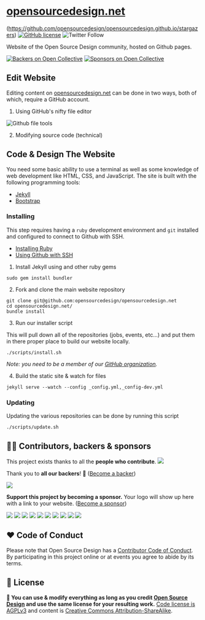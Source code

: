 # [opensourcedesign.net](https://opensourcedesign.net)

(https://github.com/opensourcedesign/opensourcedesign.github.io/stargazers) [![GitHub license](https://img.shields.io/github/license/opensourcedesign/opensourcedesign.github.io?logo=apache)](https://github.com/opensourcedesign/opensourcedesign.github.io/blob/master/LICENSE) ![Twitter Follow](https://img.shields.io/twitter/follow/opensrcdesign?style=social)

Website of the Open Source Design community, hosted on Github pages.

[![Backers on Open Collective](https://opencollective.com/opensourcedesign/backers/badge.svg)](#backers) [![Sponsors on Open Collective](https://opencollective.com/opensourcedesign/sponsors/badge.svg)](#sponsors)

## Edit Website

Editing content on [opensourcedesign.net][osd-net] can be done in two ways, both of which, require a GitHub account.

1. Using GitHub's nifty file editor

![Github file tools](images/github-file-tools.png)

2. Modifying source code (technical)

## Code & Design The Website

You need some basic ability to use a terminal as well as some knowledge of web
development like HTML, CSS, and JavaScript. The site is built with the following
programming tools:

- [Jekyll][jekyll]
- [Bootstrap][bootstrap]

### Installing

This step requires having a `ruby` development environment and `git` installed
and configured to connect to Github with SSH.

- [Installing Ruby][installing-ruby]
- [Using Github with SSH][github-ssh]

1. Install Jekyll using and other ruby gems

```
sudo gem install bundler
```

2. Fork and clone the main website repository

```
git clone git@github.com:opensourcedesign/opensourcedesign.net
cd opensourcedesign.net/
bundle install
```

3. Run our installer script

This will pull down all of the repositories (jobs, events, etc...) and put them
in there proper place to build our website locally.

```
./scripts/install.sh
```

*Note: you need to be a member of our [GitHub organization][osd-org].*

4. Build the static site & watch for files

```
jekyll serve --watch --config _config.yml,_config-dev.yml
```

### Updating

Updating the various repositories can be done by running this script

```
./scripts/update.sh
```

[osd-net]: http://opensourcedesign.net
[osd-org]: https://github.com/opensourcedesign/
[jekyll]: https://jekyllrb.com
[bootstrap]: https://getbootstrap.com
[installing-ruby]: https://www.ruby-lang.org/en/documentation/installation/
[github-ssh]: https://help.github.com/articles/connecting-to-github-with-ssh/


## 👩‍🚀 Contributors, backers & sponsors

This project exists thanks to all the **people who contribute**.
<a href="graphs/contributors"><img src="https://opencollective.com/opensourcedesign/contributors.svg?width=890&button=false" /></a>

Thank you to **all our backers**! 🙏 ([Become a backer](https://opencollective.com/opensourcedesign#backer))

<a href="https://opencollective.com/opensourcedesign#backers" target="_blank"><img src="https://opencollective.com/opensourcedesign/backers.svg?width=890"></a>

**Support this project by becoming a sponsor.** Your logo will show up here with a link to your website. ([Become a sponsor](https://opencollective.com/opensourcedesign#sponsor))

<a href="https://opencollective.com/opensourcedesign/sponsor/0/website" target="_blank"><img src="https://opencollective.com/opensourcedesign/sponsor/0/avatar.svg"></a>
<a href="https://opencollective.com/opensourcedesign/sponsor/1/website" target="_blank"><img src="https://opencollective.com/opensourcedesign/sponsor/1/avatar.svg"></a>
<a href="https://opencollective.com/opensourcedesign/sponsor/2/website" target="_blank"><img src="https://opencollective.com/opensourcedesign/sponsor/2/avatar.svg"></a>
<a href="https://opencollective.com/opensourcedesign/sponsor/3/website" target="_blank"><img src="https://opencollective.com/opensourcedesign/sponsor/3/avatar.svg"></a>
<a href="https://opencollective.com/opensourcedesign/sponsor/4/website" target="_blank"><img src="https://opencollective.com/opensourcedesign/sponsor/4/avatar.svg"></a>
<a href="https://opencollective.com/opensourcedesign/sponsor/5/website" target="_blank"><img src="https://opencollective.com/opensourcedesign/sponsor/5/avatar.svg"></a>
<a href="https://opencollective.com/opensourcedesign/sponsor/6/website" target="_blank"><img src="https://opencollective.com/opensourcedesign/sponsor/6/avatar.svg"></a>
<a href="https://opencollective.com/opensourcedesign/sponsor/7/website" target="_blank"><img src="https://opencollective.com/opensourcedesign/sponsor/7/avatar.svg"></a>
<a href="https://opencollective.com/opensourcedesign/sponsor/8/website" target="_blank"><img src="https://opencollective.com/opensourcedesign/sponsor/8/avatar.svg"></a>
<a href="https://opencollective.com/opensourcedesign/sponsor/9/website" target="_blank"><img src="https://opencollective.com/opensourcedesign/sponsor/9/avatar.svg"></a>


## ♥ Code of Conduct

Please note that Open Source Design has a [Contributor Code of Conduct](https://opensourcedesign.net/code-of-conduct/). By participating in this project online or at events you agree to abide by its terms.


## 📜 License

**🔀 You can use & modify everything as long as you credit [Open Source Design](https://opensourcedesign.net) and use the same license for your resulting work.** [Code license is AGPLv3](https://www.gnu.org/licenses/agpl-3.0.en.html) and content is [Creative Commons Attribution-ShareAlike](https://creativecommons.org/licenses/by-sa/4.0/).
